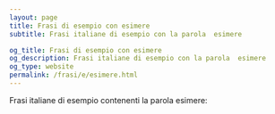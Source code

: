 ```yaml
---
layout: page
title: Frasi di esempio con esimere 
subtitle: Frasi italiane di esempio con la parola  esimere

og_title: Frasi di esempio con esimere 
og_description: Frasi italiane di esempio con la parola  esimere
og_type: website
permalink: /frasi/e/esimere.html
---
```


Frasi italiane di esempio contenenti la parola esimere:


